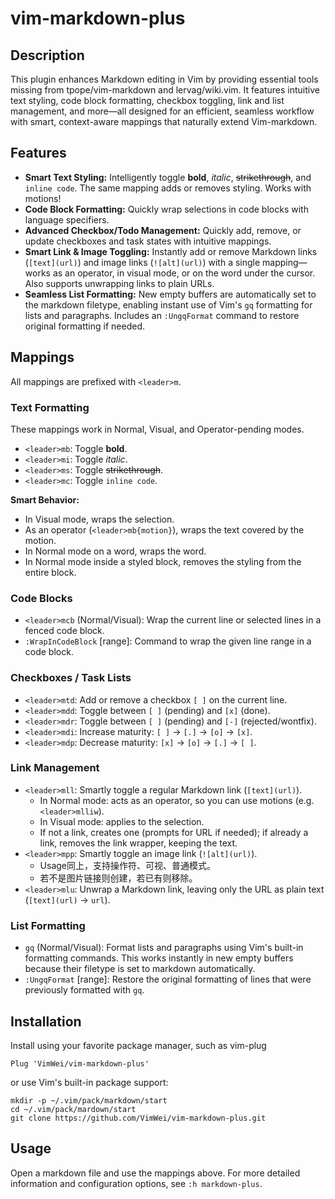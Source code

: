 # vim-markdown-plus

## Description

This plugin enhances Markdown editing in Vim by providing essential tools missing from tpope/vim-markdown and lervag/wiki.vim. It features intuitive text styling, code block formatting, checkbox toggling, link and list management, and more—all designed for an efficient, seamless workflow with smart, context-aware mappings that naturally extend Vim-markdown.

## Features

- **Smart Text Styling:** Intelligently toggle **bold**, *italic*, ~~strikethrough~~, and `inline code`. The same mapping adds or removes styling. Works with motions!
- **Code Block Formatting:** Quickly wrap selections in code blocks with language specifiers.
- **Advanced Checkbox/Todo Management:** Quickly add, remove, or update checkboxes and task states with intuitive mappings.
- **Smart Link & Image Toggling:** Instantly add or remove Markdown links (`[text](url)`) and image links (`![alt](url)`) with a single mapping—works as an operator, in visual mode, or on the word under the cursor. Also supports unwrapping links to plain URLs.
- **Seamless List Formatting:** New empty buffers are automatically set to the markdown filetype, enabling instant use of Vim's `gq` formatting for lists and paragraphs. Includes an `:UngqFormat` command to restore original formatting if needed.

## Mappings

All mappings are prefixed with `<leader>m`.

### Text Formatting

These mappings work in Normal, Visual, and Operator-pending modes.

- `<leader>mb`: Toggle **bold**.
- `<leader>mi`: Toggle *italic*.
- `<leader>ms`: Toggle ~~strikethrough~~.
- `<leader>mc`: Toggle `inline code`.

**Smart Behavior:**
- In Visual mode, wraps the selection.
- As an operator (`<leader>mb{motion}`), wraps the text covered by the motion.
- In Normal mode on a word, wraps the word.
- In Normal mode inside a styled block, removes the styling from the entire block.

### Code Blocks

- `<leader>mcb` (Normal/Visual): Wrap the current line or selected lines in a fenced code block.
- `:WrapInCodeBlock` [range]: Command to wrap the given line range in a code block.

### Checkboxes / Task Lists

- `<leader>mtd`: Add or remove a checkbox `[ ]` on the current line.
- `<leader>mdd`: Toggle between `[ ]` (pending) and `[x]` (done).
- `<leader>mdr`: Toggle between `[ ]` (pending) and `[-]` (rejected/wontfix).
- `<leader>mdi`: Increase maturity: `[ ]` → `[.]` → `[o]` → `[x]`.
- `<leader>mdp`: Decrease maturity: `[x]` → `[o]` → `[.]` → `[ ]`.

### Link Management

- `<leader>mll`: Smartly toggle a regular Markdown link (`[text](url)`).
  - In Normal mode: acts as an operator, so you can use motions (e.g. `<leader>mlliw`).
  - In Visual mode: applies to the selection.
  - If not a link, creates one (prompts for URL if needed); if already a link, removes the link wrapper, keeping the text.
- `<leader>mpp`: Smartly toggle an image link (`![alt](url)`).
  - Usage同上，支持操作符、可视、普通模式。
  - 若不是图片链接则创建，若已有则移除。
- `<leader>mlu`: Unwrap a Markdown link, leaving only the URL as plain text (`[text](url)` → `url`).

### List Formatting

- `gq` (Normal/Visual): Format lists and paragraphs using Vim's built-in formatting commands. This works instantly in new empty buffers because their filetype is set to markdown automatically.
- `:UngqFormat` [range]: Restore the original formatting of lines that were previously formatted with `gq`.

## Installation

Install using your favorite package manager, such as vim-plug

```
Plug 'VimWei/vim-markdown-plus'
```

or use Vim's built-in package support:

```
mkdir -p ~/.vim/pack/markdown/start
cd ~/.vim/pack/mardown/start
git clone https://github.com/VimWei/vim-markdown-plus.git
```

## Usage

Open a markdown file and use the mappings above. For more detailed information and configuration options, see `:h markdown-plus`.

